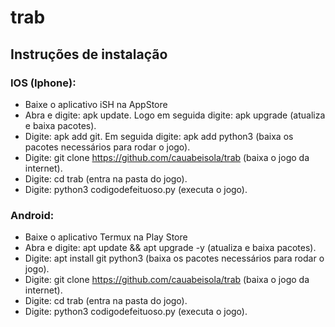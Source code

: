 # trab
## Instruções de instalação
### IOS (Iphone):
- Baixe o aplicativo iSH na AppStore
- Abra e digite: apk update. Logo em seguida digite: apk upgrade (atualiza e baixa pacotes).
- Digite: apk add git. Em seguida digite: apk add python3 (baixa os pacotes necessários para rodar o jogo).
- Digite: git clone https://github.com/cauabeisola/trab (baixa o jogo da internet).
- Digite: cd trab (entra na pasta do jogo).
- Digite: python3 codigodefeituoso.py (executa o jogo).
### Android:
- Baixe o aplicativo Termux na Play Store
- Abra e digite: apt update && apt upgrade -y (atualiza e baixa pacotes).
- Digite: apt install git python3 (baixa os pacotes necessários para rodar o jogo).
- Digite: git clone https://github.com/cauabeisola/trab (baixa o jogo da internet).
- Digite: cd trab (entra na pasta do jogo).
- Digite: python3 codigodefeituoso.py (executa o jogo).
